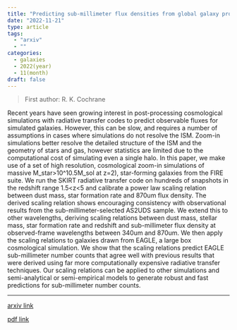 ```yaml
---
title: "Predicting sub-millimeter flux densities from global galaxy properties"
date: "2022-11-21"
type: article
tags:
  - "arxiv"
  - ""
categories:
  - galaxies
  - 2022(year)
  - 11(month)
draft: false
---
```


> First author: R. K. Cochrane

 Recent years have seen growing interest in post-processing cosmological
simulations with radiative transfer codes to predict observable fluxes for
simulated galaxies. However, this can be slow, and requires a number of
assumptions in cases where simulations do not resolve the ISM. Zoom-in
simulations better resolve the detailed structure of the ISM and the geometry
of stars and gas, however statistics are limited due to the computational cost
of simulating even a single halo. In this paper, we make use of a set of high
resolution, cosmological zoom-in simulations of massive M_star>10^10.5M_sol at
z=2), star-forming galaxies from the FIRE suite. We run the SKIRT radiative
transfer code on hundreds of snapshots in the redshift range 1.5<z<5 and
calibrate a power law scaling relation between dust mass, star formation rate
and 870um flux density. The derived scaling relation shows encouraging
consistency with observational results from the sub-millimeter-selected AS2UDS
sample. We extend this to other wavelengths, deriving scaling relations between
dust mass, stellar mass, star formation rate and redshift and sub-millimeter
flux density at observed-frame wavelengths between 340um and 870um. We then
apply the scaling relations to galaxies drawn from EAGLE, a large box
cosmological simulation. We show that the scaling relations predict EAGLE
sub-millimeter number counts that agree well with previous results that were
derived using far more computationally expensive radiative transfer techniques.
Our scaling relations can be applied to other simulations and semi-analytical
or semi-empirical models to generate robust and fast predictions for
sub-millimeter number counts.

---
[arxiv link](http://arxiv.org/abs/2211.11702v1)

[pdf link](http://arxiv.org/pdf/2211.11702v1)